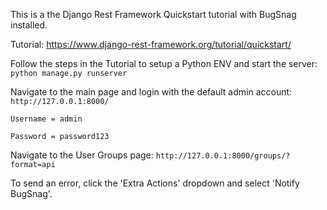 This is a the Django Rest Framework Quickstart tutorial with BugSnag installed.

Tutorial:
https://www.django-rest-framework.org/tutorial/quickstart/

Follow the steps in the Tutorial to setup a Python ENV and start the server:
```python manage.py runserver```

Navigate to the main page and login with the default admin account:
```http://127.0.0.1:8000/```

```Username = admin```

```Password = password123```


Navigate to the User Groups page:
```http://127.0.0.1:8000/groups/?format=api```

To send an error, click the 'Extra Actions' dropdown and select 'Notify BugSnag'.